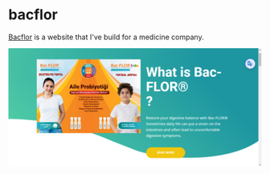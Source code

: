 # bacflor
[Bacflor](https://www.bac-flor.com.tr/) is a website that I've build for a medicine company.


![images/ss-git.PNG](https://raw.githubusercontent.com/can1sl/bac-flor.com.tr/main/images/git-ss.PNG)
